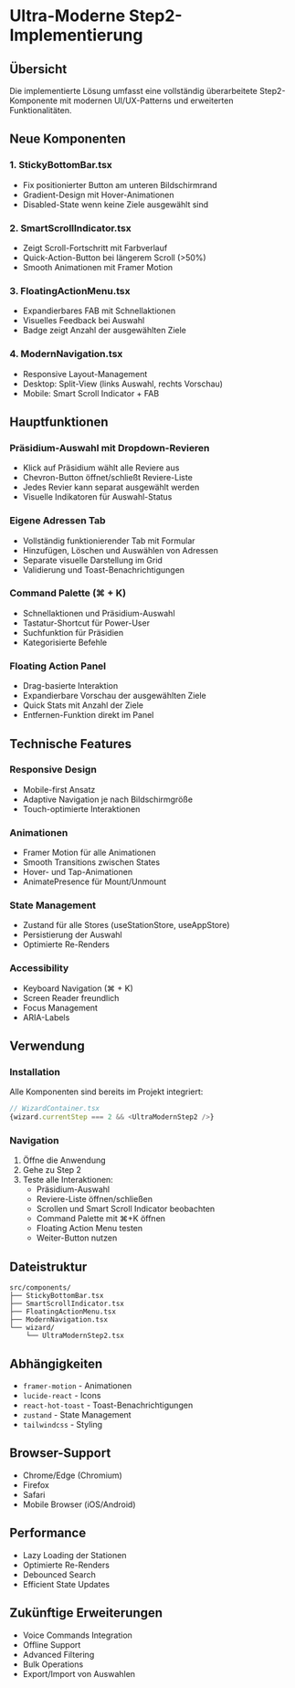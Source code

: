 # Ultra-Moderne Step2-Implementierung

## Übersicht

Die implementierte Lösung umfasst eine vollständig überarbeitete Step2-Komponente mit modernen UI/UX-Patterns und erweiterten Funktionalitäten.

## Neue Komponenten

### 1. StickyBottomBar.tsx
- Fix positionierter Button am unteren Bildschirmrand
- Gradient-Design mit Hover-Animationen
- Disabled-State wenn keine Ziele ausgewählt sind

### 2. SmartScrollIndicator.tsx
- Zeigt Scroll-Fortschritt mit Farbverlauf
- Quick-Action-Button bei längerem Scroll (>50%)
- Smooth Animationen mit Framer Motion

### 3. FloatingActionMenu.tsx
- Expandierbares FAB mit Schnellaktionen
- Visuelles Feedback bei Auswahl
- Badge zeigt Anzahl der ausgewählten Ziele

### 4. ModernNavigation.tsx
- Responsive Layout-Management
- Desktop: Split-View (links Auswahl, rechts Vorschau)
- Mobile: Smart Scroll Indicator + FAB

## Hauptfunktionen

### Präsidium-Auswahl mit Dropdown-Revieren
- Klick auf Präsidium wählt alle Reviere aus
- Chevron-Button öffnet/schließt Reviere-Liste
- Jedes Revier kann separat ausgewählt werden
- Visuelle Indikatoren für Auswahl-Status

### Eigene Adressen Tab
- Vollständig funktionierender Tab mit Formular
- Hinzufügen, Löschen und Auswählen von Adressen
- Separate visuelle Darstellung im Grid
- Validierung und Toast-Benachrichtigungen

### Command Palette (⌘ + K)
- Schnellaktionen und Präsidium-Auswahl
- Tastatur-Shortcut für Power-User
- Suchfunktion für Präsidien
- Kategorisierte Befehle

### Floating Action Panel
- Drag-basierte Interaktion
- Expandierbare Vorschau der ausgewählten Ziele
- Quick Stats mit Anzahl der Ziele
- Entfernen-Funktion direkt im Panel

## Technische Features

### Responsive Design
- Mobile-first Ansatz
- Adaptive Navigation je nach Bildschirmgröße
- Touch-optimierte Interaktionen

### Animationen
- Framer Motion für alle Animationen
- Smooth Transitions zwischen States
- Hover- und Tap-Animationen
- AnimatePresence für Mount/Unmount

### State Management
- Zustand für alle Stores (useStationStore, useAppStore)
- Persistierung der Auswahl
- Optimierte Re-Renders

### Accessibility
- Keyboard Navigation (⌘ + K)
- Screen Reader freundlich
- Focus Management
- ARIA-Labels

## Verwendung

### Installation
Alle Komponenten sind bereits im Projekt integriert:

```typescript
// WizardContainer.tsx
{wizard.currentStep === 2 && <UltraModernStep2 />}
```

### Navigation
1. Öffne die Anwendung
2. Gehe zu Step 2
3. Teste alle Interaktionen:
   - Präsidium-Auswahl
   - Reviere-Liste öffnen/schließen
   - Scrollen und Smart Scroll Indicator beobachten
   - Command Palette mit ⌘+K öffnen
   - Floating Action Menu testen
   - Weiter-Button nutzen

## Dateistruktur

```
src/components/
├── StickyBottomBar.tsx
├── SmartScrollIndicator.tsx
├── FloatingActionMenu.tsx
├── ModernNavigation.tsx
└── wizard/
    └── UltraModernStep2.tsx
```

## Abhängigkeiten

- `framer-motion` - Animationen
- `lucide-react` - Icons
- `react-hot-toast` - Toast-Benachrichtigungen
- `zustand` - State Management
- `tailwindcss` - Styling

## Browser-Support

- Chrome/Edge (Chromium)
- Firefox
- Safari
- Mobile Browser (iOS/Android)

## Performance

- Lazy Loading der Stationen
- Optimierte Re-Renders
- Debounced Search
- Efficient State Updates

## Zukünftige Erweiterungen

- Voice Commands Integration
- Offline Support
- Advanced Filtering
- Bulk Operations
- Export/Import von Auswahlen 